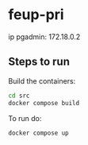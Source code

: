 # feup-pri

ip pgadmin: 172.18.0.2

## Steps to run

Build the containers:

```bash
cd src
docker compose build
``` 

To run do:
```bash
docker compose up
```
